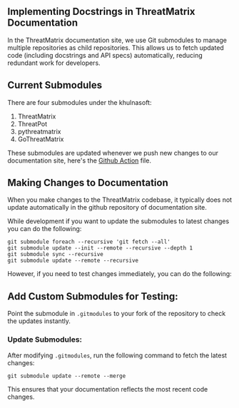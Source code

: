 ## Implementing Docstrings in ThreatMatrix Documentation

In the ThreatMatrix documentation site, we use Git submodules to manage multiple repositories as child repositories. This allows us to fetch updated code (including docstrings and API specs) automatically, reducing redundant work for developers.

## Current Submodules

There are four submodules under the khulnasoft:

1. ThreatMatrix
2. ThreatPot
3. pythreatmatrix
4. GoThreatMatrix

These submodules are updated whenever we push new changes to our documentation site, here's the [Github Action](https://github.com/khulnasoft/docs/blob/main/.github/workflows/deploy_and_update_submodules.yml) file.

## Making Changes to Documentation

When you make changes to the ThreatMatrix codebase, it typically does not update automatically in the github repository of documentation site.

While development if you want to update the submodules to latest changes you can do the following:

```
git submodule foreach --recursive 'git fetch --all'
git submodule update --init --remote --recursive --depth 1
git submodule sync --recursive
git submodule update --remote --recursive
```

However, if you need to test changes immediately, you can do the following:

## Add Custom Submodules for Testing:

Point the submodule in `.gitmodules` to your fork of the repository to check the updates instantly.

### Update Submodules:

After modifying `.gitmodules`, run the following command to fetch the latest changes:

```
git submodule update --remote --merge
```

This ensures that your documentation reflects the most recent code changes.
